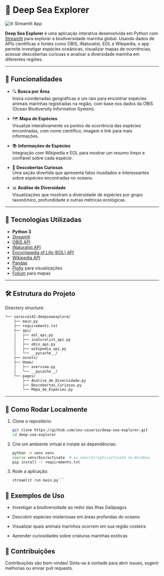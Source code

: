 # 🌊 Deep Sea Explorer

![🌐 Streamlit App](https://deepseaexplorer.streamlit.app/)

**Deep Sea Explorer** é uma aplicação interativa desenvolvida em Python com [Streamlit](https://streamlit.io/) para explorar a biodiversidade marinha global. Usando dados de APIs científicas e fontes como OBIS, iNaturalist, EOL e Wikipedia, o app permite investigar espécies oceânicas, visualizar mapas de ocorrências, acessar descobertas curiosas e analisar a diversidade marinha em diferentes regiões.

---

## 🧭 Funcionalidades

- 🔍 **Busca por Área**  
  Insira coordenadas geográficas e um raio para encontrar espécies animais marinhas registradas na região, com base nos dados da OBIS (Ocean Biodiversity Information System).

- 🗺️ **Mapa de Espécies**  
  Visualize interativamente os pontos de ocorrência das espécies encontradas, com nome científico, imagem e link para mais informações.

- 📚 **Informações de Espécies**  
  Integração com Wikipedia e EOL para mostrar um resumo limpo e confiável sobre cada espécie.

- 🧠 **Descobertas Curiosas**  
  Uma seção divertida que apresenta fatos inusitados e interessantes sobre espécies encontradas no oceano.

- 📊 **Análise de Diversidade**  
  Visualizações que mostram a diversidade de espécies por grupo taxonômico, profundidade e outras métricas ecológicas.

---

## 🧪 Tecnologias Utilizadas

- **Python 3**
- [Streamlit](https://streamlit.io/)
- [OBIS API](https://api.obis.org/)
- [iNaturalist API](https://www.inaturalist.org/pages/api+reference)
- [Encyclopedia of Life (EOL) API](https://eol.org/docs/what-is-eol/data-services)
- [Wikipedia API](https://pypi.org/project/wikipedia/)
- [Pandas](https://pandas.pydata.org/)
- [Plotly](https://plotly.com/python/) para visualizações
- [Folium](https://python-visualization.github.io/folium/) para mapas

---

## 🛠️ Estrutura do Projeto

Directory structure:
```Bash
└── saraiva142-deepseaexplore/
    ├── main.py
    ├── requirements.txt
    ├── api/
    │   ├── eol_api.py
    │   ├── inaturalist_api.py
    │   ├── obis_api.py
    │   ├── wikipedia_api.py
    │   └── __pycache__/
    ├── assets/
    ├── Home/
    │   ├── overview.py
    │   └── __pycache__/
    └── pages/
        ├── Analise_de_Diversidade.py
        ├── Descobertas_Curiosas.py
        └── Mapa_de_Especies.py
```
---

## 🚀 Como Rodar Localmente

1. Clone o repositório:
   ```bash
   git clone https://github.com/seu-usuario/deep-sea-explorer.git
   cd deep-sea-explorer

2. Crie um ambiente virtual e instale as dependências:
    ```bash
    python -m venv venv
    source venv/bin/activate  # ou venv\Scripts\activate no Windows 
    pip install -r requirements.txt

3. Rode a aplicação:
    ```bash
    streamlit run main.py```

## 🐠 Exemplos de Uso 
* Investigar a biodiversidade ao redor das Ilhas Galápagos

* Descobrir espécies misteriosas em áreas profundas do oceano

* Visualizar quais animais marinhos ocorrem em sua região costeira

* Aprender curiosidades sobre criaturas marinhas exóticas

## 🤝 Contribuições

Contribuições são bem-vindas! Sinta-se à vontade para abrir issues, sugerir melhorias ou enviar pull requests.